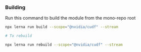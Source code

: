 ### Building
Run this command to build the module from the mono-repo root
```bash
npx lerna run build --scope="@nvidia/cudf" --stream

# To rebuild

npx lerna run rebuild --scope="@nvidia/cudf" --stream

```
